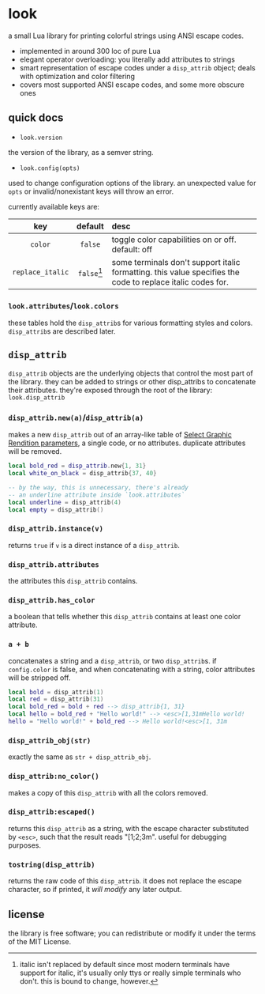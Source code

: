 # look

a small Lua library for printing colorful strings using ANSI escape codes.

- implemented in around 300 loc of pure Lua
- elegant operator overloading: you literally add attributes to strings
- smart representation of escape codes under a `disp_attrib` object; deals with optimization and color filtering
- covers most supported ANSI escape codes, and some more obscure ones

## quick docs

- `look.version`

the version of the library, as a semver string.

- `look.config(opts)`

used to change configuration options of the library. an unexpected value for `opts` or invalid/nonexistant keys will throw an error.

currently available keys are:

| key |default| desc |
|:---:|:-----:|:-----|
|`color`| `false` | toggle color capabilities on or off. default: off |
| `replace_italic` | `false`[^italic] | some terminals don't support italic formatting. this value specifies the code to replace italic codes for. |

[^italic]: italic isn't replaced by default since most modern terminals have support for italic, it's usually only ttys or really simple terminals who don't. this is bound to change, however.

### `look.attributes`/`look.colors`

these tables hold the `disp_attrib`s for various formatting styles and colors. `disp_attrib`s are described later.

## `disp_attrib`

`disp_attrib` objects are the underlying objects that control the most part of the library. they can be added to strings or other disp_attribs to concatenate their attributes. they're exposed through the root of the library: `look.disp_attrib`

### `disp_attrib.new(a)`/`disp_attrib(a)`

makes a new `disp_attrib` out of an array-like table of [Select Graphic Rendition parameters](https://en.wikipedia.org/wiki/ANSI_escape_code#SGR_(Select_Graphic_Rendition)_parameters), a single code, or no attributes. duplicate attributes will be removed.

```lua
local bold_red = disp_attrib.new{1, 31}
local white_on_black = disp_attrib{37, 40}

-- by the way, this is unnecessary, there's already
-- an underline attribute inside `look.attributes`
local underline = disp_attrib(4)
local empty = disp_attrib()
```

### `disp_attrib.instance(v)`

returns `true` if `v` is a direct instance of a `disp_attrib`.

### `disp_attrib.attributes`

the attributes this `disp_attrib` contains.

### `disp_attrib.has_color`

a boolean that tells whether this `disp_attrib` contains at least one color attribute.

### `a + b`

concatenates a string and a `disp_attrib`, or two `disp_attrib`s. if `config.color` is false, and when concatenating with a string, color attributes will be stripped off.

```lua
local bold = disp_attrib(1)
local red = disp_attrib(31)
local bold_red = bold + red --> disp_attrib{1, 31}
local hello = bold_red + "Hello world!" --> <esc>[1,31mHello world!
hello = "Hello world!" + bold_red --> Hello world!<esc>[1, 31m
```

### `disp_attrib_obj(str)`

exactly the same as `str + disp_attrib_obj`.

### `disp_attrib:no_color()`

makes a copy of this `disp_attrib` with all the colors removed.

### `disp_attrib:escaped()`

returns this `disp_attrib` as a string, with the escape character substituted by `<esc>`,
such that the result reads "<esc>[1;2;3m". useful for debugging purposes.

### `tostring(disp_attrib)`

returns the raw code of this `disp_attrib`. it does not replace the escape character,
so if printed, it *will modify* any later output.

## license

the library is free software; you can redistribute or modify it under the terms of the MIT License.
